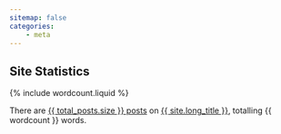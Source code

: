 ```yaml
---
sitemap: false
categories:
    - meta
---
```


## Site Statistics

{% include wordcount.liquid %}

There are [{{ total_posts.size }} posts](/archive/) on [{{ site.long_title }}](/), totalling {{ wordcount }} words.
